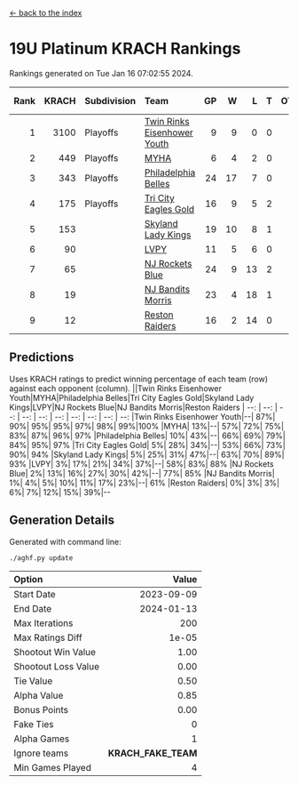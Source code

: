 [<- back to the index](readme.md)
# 19U Platinum KRACH Rankings
Rankings generated on Tue Jan 16 07:02:55 2024.

Rank|KRACH|Subdivision|Team|GP|W|L|T|OTW|OTL|SoS|Exp Wins|Win Diff
---:|---:|:---|:---|---:|---:|---:|---:|---:|---:|---:|---:|---:
1|3100|Playoffs|[Twin Rinks Eisenhower Youth](https://gamesheetstats.com/seasons/3663/teams/140861/schedule)|9|9|0|0|0|0|49|9.8|-0.0
2|449|Playoffs|[MYHA](https://gamesheetstats.com/seasons/3663/teams/140863/schedule)|6|4|2|0|0|0|229|4.9|0.0
3|343|Playoffs|[Philadelphia Belles](https://gamesheetstats.com/seasons/3663/teams/140864/schedule)|24|17|7|0|0|0|476|17.9|0.0
4|175|Playoffs|[Tri City Eagles Gold](https://gamesheetstats.com/seasons/3663/teams/140869/schedule)|16|9|5|2|0|1|131|10.9|0.0
5|153||[Skyland Lady Kings](https://gamesheetstats.com/seasons/3663/teams/140865/schedule)|19|10|8|1|1|0|327|11.4|0.0
6|90||[LVPY](https://gamesheetstats.com/seasons/3663/teams/140860/schedule)|11|5|6|0|0|0|140|5.9|0.0
7|65||[NJ Rockets Blue](https://gamesheetstats.com/seasons/3663/teams/140867/schedule)|24|9|13|2|0|0|610|10.9|0.0
8|19||[NJ Bandits Morris](https://gamesheetstats.com/seasons/3663/teams/140866/schedule)|23|4|18|1|0|0|374|5.4|0.0
9|12||[Reston Raiders](https://gamesheetstats.com/seasons/3663/teams/140868/schedule)|16|2|14|0|0|0|486|2.9|0.0

## Predictions
Uses KRACH ratings to predict winning percentage of each team (row) against each opponent (column).
||Twin Rinks Eisenhower Youth|MYHA|Philadelphia Belles|Tri City Eagles Gold|Skyland Lady Kings|LVPY|NJ Rockets Blue|NJ Bandits Morris|Reston Raiders
| --: | --: | --: | --: | --: | --: | --: | --: | --: | --: 
|Twin Rinks Eisenhower Youth|--| 87%| 90%| 95%| 95%| 97%| 98%| 99%|100%
|MYHA| 13%|--| 57%| 72%| 75%| 83%| 87%| 96%| 97%
|Philadelphia Belles| 10%| 43%|--| 66%| 69%| 79%| 84%| 95%| 97%
|Tri City Eagles Gold|  5%| 28%| 34%|--| 53%| 66%| 73%| 90%| 94%
|Skyland Lady Kings|  5%| 25%| 31%| 47%|--| 63%| 70%| 89%| 93%
|LVPY|  3%| 17%| 21%| 34%| 37%|--| 58%| 83%| 88%
|NJ Rockets Blue|  2%| 13%| 16%| 27%| 30%| 42%|--| 77%| 85%
|NJ Bandits Morris|  1%|  4%|  5%| 10%| 11%| 17%| 23%|--| 61%
|Reston Raiders|  0%|  3%|  3%|  6%|  7%| 12%| 15%| 39%|--

## Generation Details

Generated with command line:
```
./aghf.py update
```

| Option | Value |
| :----- | ----: |
| Start Date | 2023-09-09 |
| End Date | 2024-01-13 |
| Max Iterations | 200 |
| Max Ratings Diff | 1e-05 |
| Shootout Win Value | 1.00 |
| Shootout Loss Value | 0.00 |
| Tie Value | 0.50 |
| Alpha Value | 0.85 |
| Bonus Points | 0.00 |
| Fake Ties | 0 |
| Alpha Games | 1 |
| Ignore teams | __KRACH_FAKE_TEAM__ |
| Min Games Played | 4 |

